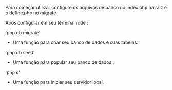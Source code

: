 
Para começar utilizar configure os arquivos de banco no index.php na raiz e o define.php no migrate

Após configurar em seu terminal rode :

'php db migrate'
  - Uma função para criar seu banco de dados e suas tabelas.

'php db seed'
  - Uma função pára popular seu banco de dados .
  
'php s'
  - Uma função para iniciar seu servidor local.
